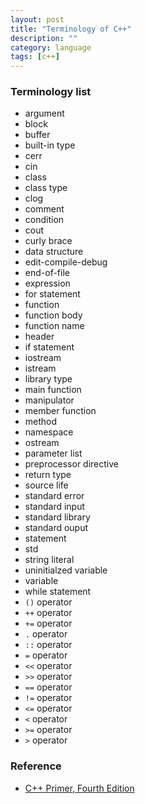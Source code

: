 ```yaml
---
layout: post
title: "Terminology of C++"
description: ""
category: language 
tags: [c++]
---
```


### Terminology list
* argument 
* block
* buffer
* built-in type 
* cerr 
* cin 
* class 
* class type 
* clog 
* comment 
* condition 
* cout 
* curly brace 
* data structure 
* edit-compile-debug 
* end-of-file 
* expression 
* for statement 
* function 
* function body 
* function name 
* header 
* if statement 
* iostream 
* istream
* library type 
* main function 
* manipulator 
* member function 
* method 
* namespace 
* ostream 
* parameter list 
* preprocessor directive 
* return type 
* source life 
* standard error 
* standard input 
* standard library 
* standard ouput 
* statement 
* std 
* string literal 
* uninitialzed variable 
* variable 
* while statement 
* `()` operator 
* `++` operator 
* `+=` operator 
* `.`  operator 
* `::` operator 
* `=`  operator 
* `<<` operator 
* `>>` operator 
* `==` operator 
* `!=` operator 
* `<=` operator 
* `<`  operator 
* `>=` operator 
* `>`  operator 

### Reference 
* [C++ Primer, Fourth Edition]()
